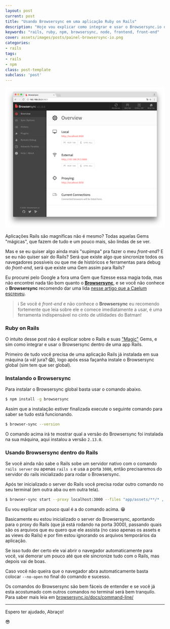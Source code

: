 ```yaml
---
layout: post
current: post
title: "Usando Browsersync em uma aplicação Ruby on Rails"
description: "Hoje vou explicar como integrar e usar o Browsersync.io dentro de uma aplicação Ruby on Rails"
keywords: "rails, ruby, npm, browsersync, node, frontend, front-end"
cover: assets/images/posts/painel-browsersync-io.png
categories:
- rails
tags:
- rails
- npm
class: post-template
subclass: 'post'
---
```


![Usando Browsersync em uma aplicação Ruby on Rails](/assets/images/posts/painel-browsersync-io.png)

Aplicações Rails são magníficas não é mesmo? Todas aquelas Gems "mágicas", que fazem de tudo e um pouco mais, são lindas de se ver.

Mas e se eu quiser algo ainda mais "supimpa" pra fazer o meu _front-end_? E se eu não quiser sair do Rails? Será que existe algo que sincronize todos os navegadores possíveis ou que me de históricos e ferramentas para debug do _front-end_, será que existe uma Gem assim para Rails?

Eu procurei pelo Google a fora uma Gem que fizesse essa magia toda, mas não encontrei nada tão bom quanto o **[Browsersync](https://www.browsersync.io/)**, e se você não conhece o **Browsersync** recomendo dar uma lida [nesse artigo que a Caelum escreveu](http://blog.caelum.com.br/browser-sync-indispensavel-para-desenvolver-sites-em-varios-dispositivos/).

> ℹ️ Se você é _front-end_ e não conhece o **Browsersync** eu recomendo fortemente que leia sobre ele e comece imediatamente a usar, é uma ferramenta indispensável no cinto de utilidades do Batman!

### Ruby on Rails

O intuito desse post não é explicar sobre o Rails e suas ["Magic"](http://i.imgur.com/NpWtG3j.gif) Gems, e sim como integrar e usar o Browsersync dentro de uma app Rails.

Primeiro de tudo você precisa de uma aplicação Rails já instalada em sua máquina (a vá! jura? 😱), logo após essa façanha instale o Browsersync global (sim tem que ser global).

### Instalando o Browsersync

Para instalar o Browsersync global basta usar o comando abaixo.

```bash
$ npm install -g browsersync
```

Assim que a instalação estiver finalizada execute o seguinte comando para saber se tudo está funcionando.

```bash
$ browser-sync --version
```

O comando acima irá te mostrar qual a versão do Browsersync foi instalada na sua máquina, aqui instalou a versão `2.13.0`.

### Usando Browsersync dentro do Rails

Se você ainda não sabe o Rails sobe um servidor nativo com o comando `rails server` ou apenas `rails s` e usa a porta `3000`, então precisaremos do servidor do rails inicializado para rodar o Browsersync.

Após ter inicializado o server do Rails você precisa rodar outro comando no seu terminal (em outra aba ou em outra tela).

```bash
$ browser-sync start --proxy localhost:3000 --files "app/assets/**/* , app/views/**/*.html.*, \!tmp, \!log"
```

Eu vou explicar um pouco qual é a do comando acima. 😁

Basicamente eu estou inicializado o server do Browsersync, apontando para o proxy do Rails (que já está rodando na porta 3000), passando quais são os arquivos que eu quero que ele assista (no caso apenas os assets e as views do Rails) e por fim estou ignorando os arquivos temporários da aplicação.

Se isso tudo der certo ele vai abrir o navegador automaticamente para você, vai demorar um pouco até que ele sincronize tudo com o Rails, mas depois vai de boas.

Caso você não queira que o navegador abra automaticamente basta colocar `--no-open` no final do comando e sucesso.

Os comandos do Browsersync são bem fáceis de entender e se você já esta acostumado com outros comandos no terminal será bem tranquilo. Para saber mais leia em [browsersync.io/docs/command-line/](https://www.browsersync.io/docs/command-line)

---

Espero ter ajudado, Abraço!

😎
